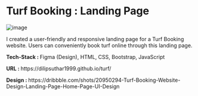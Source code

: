 # Turf Booking : Landing Page
![image](https://user-images.githubusercontent.com/61174714/230725926-68fa999c-41a5-414a-baee-e9ba2eb6aab6.png)
<p>I created a user-friendly and responsive landing page for a Turf Booking website. Users can conveniently book turf online through this landing page.</p>
<p><b>Tech-Stack : </b>Figma (Design), HTML, CSS, Bootstrap, JavaScript</p>
<p><b>URL : </b>https://dilipsuthar1999.github.io/turf/</p>
<p><b>Design : </b>https://dribbble.com/shots/20950294-Turf-Booking-Website-Design-Landing-Page-Home-Page-UI-Design</p>
